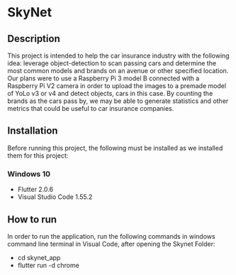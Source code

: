 # SkyNet
## Description
This project is intended to help the car insurance industry with the following idea: leverage object-detection to scan passing cars and determine the most common models and brands on an avenue or other specified location. Our plans were to use a Raspberry Pi 3 model B connected with a Raspberry Pi V2 camera in order to upload the images to a premade model of YoLo v3 or v4 and detect objects, cars in this case. By counting the brands as the cars pass by, we may be able to generate statistics and other metrics that could be useful to car insurance companies.

## Installation
Before running this project, the following must be installed as we installed them for this project:

### Windows 10
 - Flutter 2.0.6
 - Visual Studio Code 1.55.2

## How to run
In order to run the application, run the following commands in windows command line terminal in Visual Code, after opening the Skynet Folder:

- cd skynet_app
- flutter run -d chrome